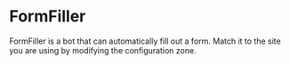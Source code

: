 # FormFiller
FormFiller is a bot that can automatically fill out a form. Match it to the site you are using by modifying the configuration zone.
